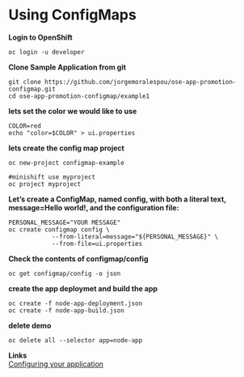 # Using ConfigMaps
**Login to OpenShift**
```
oc login -u developer
```

**Clone Sample Application from git**
```
git clone https://github.com/jorgemoralespou/ose-app-promotion-configmap.git
cd ose-app-promotion-configmap/example1
```
**lets set the color we would like to use**
```
COLOR=red
echo "color=$COLOR" > ui.properties
```
**lets create the config map project**
```
oc new-project configmap-example

#minishift use myproject
oc project myproject
```

**Let’s create a ConfigMap, named config, with both a literal text, message=Hello world!, and the configuration file:**
```
PERSONAL_MESSAGE="YOUR MESSAGE"
oc create configmap config \
            --from-literal=message="${PERSONAL_MESSAGE}" \
            --from-file=ui.properties
```

**Check the contents of configmap/config**
```
oc get configmap/config -o json
```

**create the app deploymet and build the app**
```
oc create -f node-app-deployment.json
oc create -f node-app-build.json
```

**delete demo**
```
oc delete all --selector app=node-app
```
**Links**  
[Configuring your application](https://blog.openshift.com/configuring-your-application-part-1/)
